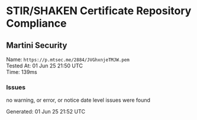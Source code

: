 # STIR/SHAKEN Certificate Repository Compliance

## Martini Security

Name: `https://p.mtsec.me/2884/JVGhxnjeTMJW.pem`\
Tested At: 01 Jun 25 21:50 UTC\
Time: 139ms

### Issues

no warning, or error, or notice date level issues were found

Generated: 01 Jun 25 21:52 UTC
